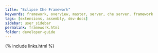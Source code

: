 ```yaml
---
title: "Eclipse Che Framework"
keywords: framework, overview, master, server, che server, framework
tags: [extensions, assembly, dev-docs]
sidebar: user_sidebar
permalink: framework.html
folder: developer-guide
---
```


{% include links.html %}
